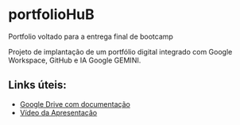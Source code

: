 # portfolioHuB
Portfolio voltado para a entrega final de bootcamp

Projeto de implantação de um portfólio digital integrado com Google Workspace, GitHub e IA Google GEMINI.

## Links úteis:
- [Google Drive com documentação](https://drive.google.com/drive/folders/1U_PbFyJA0TWlh35FIQ1xJLtqu52XrReK?usp=drive_link)
- [Vídeo da Apresentação](link)

